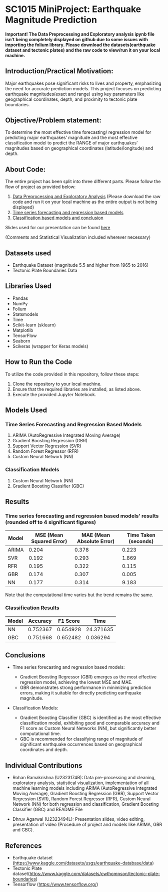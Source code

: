 # SC1015 MiniProject: Earthquake Magnitude Prediction

#### Important! The Data Preprocessing and Exploratory analysis ipynb file isn't being completely displayed on github due to some issues with importing the folium library. Please download the datasets(earthquake dataset and tectonic plates) and the raw code to view/run it on your local machine.

## Introduction/Practical Motivation:

Major earthquakes pose significant risks to lives and property, emphasizing the need for accurate prediction models. This project focuses on predicting earthquake magnitudes(exact and range) using key parameters like geographical coordinates, depth, and proximity to tectonic plate boundaries.

## Objective/Problem statement:

To determine the most effective time forecasting/ regression model for predicting major earthquakes’ magnitude and the most effective classification model to predict the RANGE of  major earthquakes’ magnitudes based on geographical coordinates (latitude/longitude) and depth.
 
## About Code: 

The entire project has been split into three different parts.
Please follow the flow of project as provided below:

1. [Data Preprocessing and Exploratory Analysis](https://github.com/RohanR2501/SC1015_Earthquake-Prediction_MiniProject/blob/main/Data%20Preprocessing%20and%20Exploratory%20Analysis.ipynb) (Please download the raw code and run it on your local machine as the entire output is not being displayed)
2. [Time series forecasting and regression based models](https://github.com/RohanR2501/SC1015_Earthquake-Prediction_MiniProject/blob/main/Time%20forecasting%20and%20Regression%20Models.ipynb)
3. [Classification based models and conclusion](https://github.com/RohanR2501/SC1015_Earthquake-Prediction_MiniProject/blob/main/Classification_Models_And_Conclusions.ipynb)

Slides used for our presentation can be found [here](https://github.com/RohanR2501/SC1015_Earthquake-Prediction_MiniProject/blob/main/Project%20Presentation%20Slides%20_compressed.pdf)

(Comments and Statistical Visualization included wherever necessary)

## Datasets used 

- Earthquake Dataset (magnitude 5.5 and higher from 1965 to 2016)
- Tectonic Plate Boundaries Data
 
## Libraries Used

- Pandas
- NumPy
- Folium
- Statsmodels
- Time
- Scikit-learn (sklearn)
- Matplotlib
- TensorFlow
- Seaborn
- Scikeras (wrapper for Keras models)

## How to Run the Code

To utilize the code provided in this repository, follow these steps:

1. Clone the repository to your local machine.
2. Ensure that the required libraries are installed, as listed above.
3. Execute the provided Jupyter Notebook.

## Models Used

### Time Series Forecasting and Regression Based Models

1. ARIMA (AutoRegressive Integrated Moving Average)
2. Gradient Boosting Regression (GBR)
3. Support Vector Regression (SVR)
4. Random Forest Regressor (RFR)
5. Custom Neural Network (NN)

### Classification Models

1. Custom Neural Network (NN)
2. Gradient Boosting Classifier (GBC)

## Results

### Time series forecasting and regression based models’ results (rounded off to 4 significant figures)
| Model | MSE (Mean Squared Error) | MAE (Mean Absolute Error) | Time Taken (seconds) |
|-------|---------------------------|----------------------------|----------------------|
| ARIMA | 0.204 | 0.378 | 0.223 |
| SVR | 0.192 | 0.293 | 1.869 |
| RFR | 0.195 | 0.322 | 0.115 |
| GBR | 0.174 | 0.307 | 0.005 |
| NN | 0.177 | 0.314 | 9.183 |

Note that the computational time varies but the trend remains the same.

### Classification Results
| Model | Accuracy | F1 Score | Time |
|-------|----------|----------|------|
| NN    | 0.752367 | 0.654928 | 24.371635 |
| GBC   | 0.751668 | 0.652482 | 0.036294 |



## Conclusions

- Time series forecasting and regression based models:
  - Gradient Boosting Regressor (GBR) emerges as the most effective regression model, achieving the lowest MSE and MAE.
  - GBR demonstrates strong performance in minimizing prediction errors, making it suitable for directly predicting earthquake magnitude.
  
- Classification Models:
  - Gradient Boosting Classifier (GBC) is identified as the most effective classification model, exhibiting good and comparable accuracy and F1 score as Custom Neural Networks (NN), but significantly better computational time.
  - GBC is recommended for classifying range of magnitude of significant earthquake occurrences based on geographical coordinates and depth.

## Individual Contributions
- Rohan Ramakrishna (U2323174B): Data pre-processing and cleaning, exploratory analysis, statistical visualization, implementation of all machine learning models including ARIMA (AutoRegressive Integrated Moving Average), Gradient Boosting Regression (GBR), Support Vector Regression (SVR), Random Forest Regressor (RFR), Custom Neural Network (NN) for both regression and classification, Gradient Boosting Classifier (GBC) and README File
  
- Dhruv Agarwal (U2323494L): Presentation slides, video editing, presentation of video (Procedure of project and models like ARIMA, GBR and GBC).

## References

- Earthquake dataset (https://www.kaggle.com/datasets/usgs/earthquake-database/data)
- Tectonic Plate dataset(https://www.kaggle.com/datasets/cwthompson/tectonic-plate-boundaries)
- Tensorflow (https://www.tensorflow.org/)


